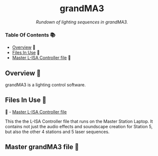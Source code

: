 <h1 align="center">
grandMA3
</h1>

<p align="center">
  <i align="center">
  Rundown of lighting sequences in grandMA3.
  </i>
</p>

### Table Of Contents 📚

- [Overview](#overview) 📃
- [Files In Use](#files-in-use) 📂
- [Master L-ISA Controller file](#Master-Controller) 📄

## <a id="overview"> Overview 📃</a>

grandMA3 is a lighting control software.

## <a id="files-in-use"> Files In Use 📂</a>

📄 - [Master L-ISA Controller file](https://github.com/uselesskcid/EGL314-Project-S.O.N.I.C-Team-C-POC/tree/main/MVP/L-ISA_Controller/MAINFILE_POC_FINAL.lisa)

This the the L-ISA Controller file that runs on the Master Station Laptop. It contains not just the audio effects and soundscape creation for Station 5, but also the other 4 stations and 5 laser sequences.

## <a id="Master-Controller"> Master grandMA3 file </a> 📄

